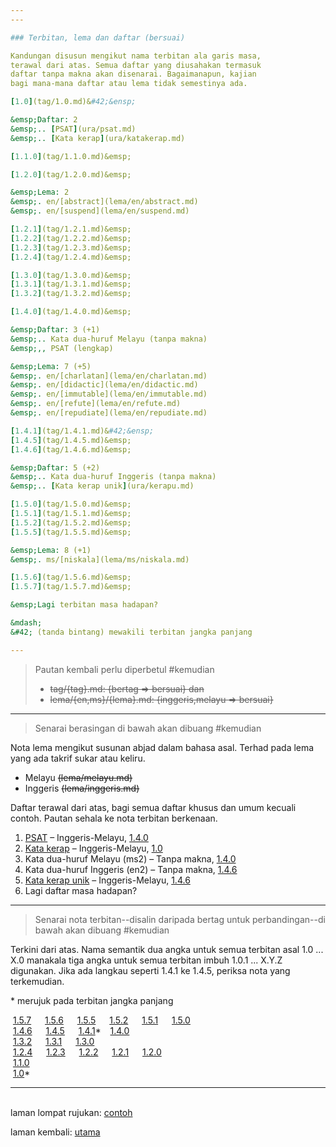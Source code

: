 ```yaml
---
---

### Terbitan, lema dan daftar (bersuai)

Kandungan disusun mengikut nama terbitan ala garis masa,
terawal dari atas. Semua daftar yang diusahakan termasuk
daftar tanpa makna akan disenarai. Bagaimanapun, kajian
bagi mana-mana daftar atau lema tidak semestinya ada.

[1.0](tag/1.0.md)&#42;&ensp;

&emsp;Daftar: 2  
&emsp;.. [PSAT](ura/psat.md)  
&emsp;.. [Kata kerap](ura/katakerap.md)  

[1.1.0](tag/1.1.0.md)&emsp;

[1.2.0](tag/1.2.0.md)&emsp;

&emsp;Lema: 2  
&emsp;. en/[abstract](lema/en/abstract.md)  
&emsp;. en/[suspend](lema/en/suspend.md)  

[1.2.1](tag/1.2.1.md)&emsp;
[1.2.2](tag/1.2.2.md)&emsp;
[1.2.3](tag/1.2.3.md)&emsp;
[1.2.4](tag/1.2.4.md)&emsp;

[1.3.0](tag/1.3.0.md)&emsp;
[1.3.1](tag/1.3.1.md)&emsp;
[1.3.2](tag/1.3.2.md)&emsp;

[1.4.0](tag/1.4.0.md)&emsp;

&emsp;Daftar: 3 (+1)  
&emsp;.. Kata dua-huruf Melayu (tanpa makna)  
&emsp;,, PSAT (lengkap)  

&emsp;Lema: 7 (+5)  
&emsp;. en/[charlatan](lema/en/charlatan.md)  
&emsp;. en/[didactic](lema/en/didactic.md)  
&emsp;. en/[immutable](lema/en/immutable.md)  
&emsp;. en/[refute](lema/en/refute.md)  
&emsp;. en/[repudiate](lema/en/repudiate.md)  

[1.4.1](tag/1.4.1.md)&#42;&ensp;
[1.4.5](tag/1.4.5.md)&emsp;
[1.4.6](tag/1.4.6.md)&emsp;

&emsp;Daftar: 5 (+2)  
&emsp;.. Kata dua-huruf Inggeris (tanpa makna)  
&emsp;.. [Kata kerap unik](ura/kerapu.md)  

[1.5.0](tag/1.5.0.md)&emsp;
[1.5.1](tag/1.5.1.md)&emsp;
[1.5.2](tag/1.5.2.md)&emsp;
[1.5.5](tag/1.5.5.md)&emsp;

&emsp;Lema: 8 (+1)  
&emsp;. ms/[niskala](lema/ms/niskala.md)  

[1.5.6](tag/1.5.6.md)&emsp;
[1.5.7](tag/1.5.7.md)&emsp;

&emsp;Lagi terbitan masa hadapan?

&mdash;  
&#42; (tanda bintang) mewakili terbitan jangka panjang  

---
```


> Pautan kembali perlu diperbetul #kemudian
> 
> - ~~tag/{tag}.md: {bertag => bersuai} dan~~
> - ~~lema/{en,ms}/{lema}.md: {inggeris,melayu => bersuai}~~

---

> Senarai berasingan di bawah akan dibuang #kemudian

Nota lema mengikut susunan abjad dalam bahasa asal. Terhad
pada lema yang ada takrif sukar atau keliru.

- Melayu ~~(lema/melayu.md)~~
- Inggeris ~~(lema/inggeris.md)~~

Daftar terawal dari atas, bagi semua daftar khusus dan umum
kecuali contoh. Pautan sehala ke nota terbitan berkenaan.

1. [PSAT](ura/psat.md)
&ndash; Inggeris-Melayu, [1.4.0](tag/1.4.0.md)
2. [Kata kerap](ura/katakerap.md)
&ndash; Inggeris-Melayu, [1.0](tag/1.0.md)
3. Kata dua-huruf Melayu (ms2)
&ndash; Tanpa makna, [1.4.0](tag/1.4.0.md)
4. Kata dua-huruf Inggeris (en2)
&ndash; Tanpa makna, [1.4.6](tag/1.4.6.md)
5. [Kata kerap unik](ura/kerapu.md)
&ndash; Inggeris-Melayu, [1.4.6](tag/1.4.6.md)
0. Lagi daftar masa hadapan?

---

> Senarai nota terbitan--disalin daripada bertag untuk
> perbandingan--di bawah akan dibuang #kemudian

Terkini dari atas. Nama semantik dua angka untuk semua
terbitan asal 1.0 ... X.0 manakala tiga angka untuk semua
terbitan imbuh 1.0.1 ... X.Y.Z digunakan. Jika ada langkau
seperti 1.4.1 ke 1.4.5, periksa nota yang terkemudian.

&#42; merujuk pada terbitan jangka panjang

&nbsp;[1.5.7](tag/1.5.7.md)&emsp;
&nbsp;[1.5.6](tag/1.5.6.md)&emsp;
&nbsp;[1.5.5](tag/1.5.5.md)&emsp;
&nbsp;[1.5.2](tag/1.5.2.md)&emsp;
&nbsp;[1.5.1](tag/1.5.1.md)&emsp;
&nbsp;[1.5.0](tag/1.5.0.md)&emsp;
&nbsp;  
&nbsp;[1.4.6](tag/1.4.6.md)&emsp;
&nbsp;[1.4.5](tag/1.4.5.md)&emsp;
&nbsp;[1.4.1](tag/1.4.1.md)&#42;&ensp;
&nbsp;[1.4.0](tag/1.4.0.md)&emsp;
&nbsp;  
&nbsp;[1.3.2](tag/1.3.2.md)&emsp;
&nbsp;[1.3.1](tag/1.3.1.md)&emsp;
&nbsp;[1.3.0](tag/1.3.0.md)&emsp;
&nbsp;  
&nbsp;[1.2.4](tag/1.2.4.md)&emsp;
&nbsp;[1.2.3](tag/1.2.3.md)&emsp;
&nbsp;[1.2.2](tag/1.2.2.md)&emsp;
&nbsp;[1.2.1](tag/1.2.1.md)&emsp;
&nbsp;[1.2.0](tag/1.2.0.md)&emsp;
&nbsp;  
&nbsp;[1.1.0](tag/1.1.0.md)&emsp;
&nbsp;  
&nbsp;[1.0](tag/1.0.md)&#42;&ensp;

---

&emsp;  
laman lompat rujukan: [contoh][1]

laman kembali: [utama][0]

  [0]: index.md
  [1]: panduan/ruj/contoh.md
